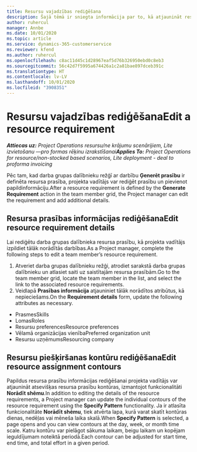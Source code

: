 ```yaml
---
title: Resursu vajadzības rediģēšana
description: Šajā tēmā ir sniegta informācija par to, kā atjaunināt resursu prasību informāciju.
author: ruhercul
manager: Annbe
ms.date: 10/01/2020
ms.topic: article
ms.service: dynamics-365-customerservice
ms.reviewer: kfend
ms.author: ruhercul
ms.openlocfilehash: c8ac11d45c1d28967eaf5d76b326950ebd0c8eb3
ms.sourcegitcommit: 56c42d7f5995a674426a1c2a81bae897dceb391c
ms.translationtype: HT
ms.contentlocale: lv-LV
ms.lasthandoff: 10/01/2020
ms.locfileid: "3908351"
---
```

# <a name="edit-a-resource-requirement"></a><span data-ttu-id="6baeb-103">Resursu vajadzības rediģēšana</span><span class="sxs-lookup"><span data-stu-id="6baeb-103">Edit a resource requirement</span></span>

<span data-ttu-id="6baeb-104">_**Attiecas uz:** Project Operations resursu/ne krājumu scenārijiem, Lite izvietošanu —pro formas rēķinu izrakstīšanai_</span><span class="sxs-lookup"><span data-stu-id="6baeb-104">_**Applies To:** Project Operations for resource/non-stocked based scenarios, Lite deployment - deal to proforma invoicing_</span></span>

<span data-ttu-id="6baeb-105">Pēc tam, kad darba grupas dalībnieku režģī ar darbību **Ģenerēt prasību** ir definēta resursa prasība, projekta vadītājs var rediģēt prasību un pievienot papildinformāciju.</span><span class="sxs-lookup"><span data-stu-id="6baeb-105">After a resource requirement is defined by the **Generate Requirement** action in the team member grid, the Project manager can edit the requirement and add additional details.</span></span>

## <a name="edit-resource-requirement-details"></a><span data-ttu-id="6baeb-106">Resursa prasības informācijas rediģēšana</span><span class="sxs-lookup"><span data-stu-id="6baeb-106">Edit resource requirement details</span></span>

<span data-ttu-id="6baeb-107">Lai rediģētu darba grupas dalībnieka resursa prasību, kā projekta vadītājs izpildiet tālāk norādītās darbības.</span><span class="sxs-lookup"><span data-stu-id="6baeb-107">As a Project manager, complete the following steps to edit a team member’s resource requirement.</span></span>

1. <span data-ttu-id="6baeb-108">Atveriet darba grupas dalībnieku režģi, atrodiet sarakstā darba grupas dalībnieku un atlasiet saiti uz saistītajām resursa prasībām.</span><span class="sxs-lookup"><span data-stu-id="6baeb-108">Go to the team member grid, locate the team member in the list, and select the link to the associated resource requirements.</span></span>
2. <span data-ttu-id="6baeb-109">Veidlapā **Prasības informācija** atjauniniet tālāk norādītos atribūtus, kā nepieciešams.</span><span class="sxs-lookup"><span data-stu-id="6baeb-109">On the **Requirement details** form, update the following attributes as necessary.</span></span>

- <span data-ttu-id="6baeb-110">Prasmes</span><span class="sxs-lookup"><span data-stu-id="6baeb-110">Skills</span></span>
- <span data-ttu-id="6baeb-111">Lomas</span><span class="sxs-lookup"><span data-stu-id="6baeb-111">Roles</span></span>
- <span data-ttu-id="6baeb-112">Resursu preferences</span><span class="sxs-lookup"><span data-stu-id="6baeb-112">Resource preferences</span></span>
- <span data-ttu-id="6baeb-113">Vēlamā organizācijas vienība</span><span class="sxs-lookup"><span data-stu-id="6baeb-113">Preferred organization unit</span></span>
- <span data-ttu-id="6baeb-114">Resursu uzņēmums</span><span class="sxs-lookup"><span data-stu-id="6baeb-114">Resourcing company</span></span>

## <a name="edit-resource-assignment-contours"></a><span data-ttu-id="6baeb-115">Resursu piešķiršanas kontūru rediģēšana</span><span class="sxs-lookup"><span data-stu-id="6baeb-115">Edit resource assignment contours</span></span>

<span data-ttu-id="6baeb-116">Papildus resursa prasību informācijas rediģēšanai projekta vadītājs var atjaunināt atsevišķas resursa prasību kontūras, izmantojot funkcionalitāti **Norādīt shēmu**.</span><span class="sxs-lookup"><span data-stu-id="6baeb-116">In addition to editing the details of the resource requirements, a Project manager can update the individual contours of the resource requirement using the **Specify Pattern** functionality.</span></span> <span data-ttu-id="6baeb-117">Ja ir atlasīta funkcionalitāte **Norādīt shēmu**, tiek atvērta lapa, kurā varat skatīt kontūras dienas, nedēļas vai mēneša laika skalā.</span><span class="sxs-lookup"><span data-stu-id="6baeb-117">When **Specify Pattern** is selected, a page opens and you can view contours at the day, week, or month time scale.</span></span> <span data-ttu-id="6baeb-118">Katru kontūru var pielāgot sākuma laikam, beigu laikam un kopējam ieguldījumam noteiktā periodā.</span><span class="sxs-lookup"><span data-stu-id="6baeb-118">Each contour can be adjusted for start time, end time, and total effort in a given period.</span></span>